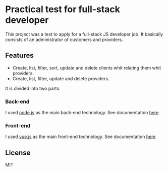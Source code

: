 # Practical test for full-stack developer

This project was a test to apply for a full-stack JS developer job. It basically consists of an administrator of customers and providers.


## Features

 * Create, list, filter, sort, update and delete clients whit relating them whit providers.
 * Create, list, filter, update and delete providers.

It is divided into two parts:

### Back-end
I used [node.js](https://nodejs.org) as the main back-end technology. See documentation [here](https://github.com/jhoansebastianlara/vuejs-clients/blob/master/backend/README.md)

### Front-end
I used [vue.js](https://vuejs.org) as the main front-end technology. See documentation [here](https://github.com/jhoansebastianlara/vuejs-clients/blob/master/frontend/README.md)


## License
MIT
